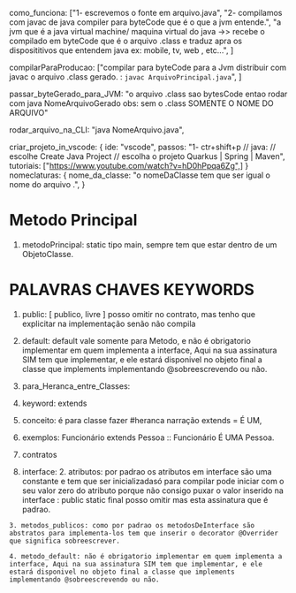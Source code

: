 como_funciona: ["1- escrevemos o fonte em arquivo.java", "2- compilamos com javac de java compiler para byteCode que é o que a jvm entende.", "a jvm que é a java virtual machine/ maquina virtual do java ->> recebe o compilado em byteCode que é o arquivo .class e traduz apra os disposititivos que entendem java ex: mobile, tv, web , etc...", ]

compilarParaProducao: ["compilar para byteCode para a Jvm distribuir com javac o arquivo .class gerado. : ```javac ArquivoPrincipal.java```", ]

passar_byteGerado_para_JVM: "o arquivo .class sao bytesCode entao rodar com java NomeArquivoGerado obs: sem o .class SOMENTE O NOME DO ARQUIVO"

rodar_arquivo_na_CLI: "java NomeArquivo.java",


criar_projeto_in_vscode: {
  ide: "vscode",
  passos: "1- ctr+shift+p // java: // escolhe Create Java Project // escolha o projeto Quarkus | Spring | Maven",
  tutoriais: ["https://www.youtube.com/watch?v=hD0hPpqa6Zg",]
}
nomeclaturas: {
  nome_da_classe: "o nomeDaClasse tem que ser igual o nome do arquivo <Use PascalCase>.",
}

# Metodo Principal
1. metodoPrincipal: static tipo main, sempre tem que estar dentro de um ObjetoClasse.


# PALAVRAS CHAVES KEYWORDS
1. public: [ publico, livre ] posso omitir no contrato, mas tenho que explicitar na implementação senão não compila

2. default: default vale somente para Metodo, e não é obrigatorio implementar em quem implementa a interface, Aqui na sua assinatura SIM tem que implementar, e ele estará disponivel no objeto final a classe que implements implementando @sobreescrevendo ou não.


3. para_Heranca_entre_Classes:
  1. keyword: extends
  2. conceito: é para classe fazer #heranca narração extends = É UM,
  3. exemplos: Funcionário extends Pessoa :: Funcionário É UMA Pessoa.

1. contratos
  1. interface:
    2. atributos: por padrao os atributos em interface são uma constante e tem que ser inicializadasó para compilar pode iniciar com o seu valor zero do atributo porque não consigo puxar o valor inserido na interface : public static final posso omitir mas esta assinatura que é padrao.

    3. metodos_publicos: como por padrao os metodosDeInterface são abstratos para implementa-los tem que inserir o decorator @Overrider que significa sobreescrever.

    4. metodo_default: não é obrigatorio implementar em quem implementa a interface, Aqui na sua assinatura SIM tem que implementar, e ele estará disponivel no objeto final a classe que implements implementando @sobreescrevendo ou não.
